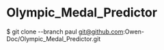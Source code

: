 # Olympic_Medal_Predictor
$ git clone --branch paul git@github.com:Owen-Doc/Olympic_Medal_Predictor.git
